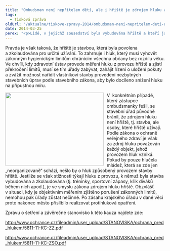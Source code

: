 ```yaml
---
title: "Ombudsman není nepřítelem dětí, ale i hřiště je zdrojem hluku a musí dodržovat jeho limity"
tags:
  - Tisková zpráva
oldUrl: "/aktualne/tiskove-zpravy-2014/ombudsman-neni-nepritelem-deti-ale-i-hriste-je-zdrojem-hluku-a-musi-dodrzovat-jeho-limity"
date: 2014-03-25
perex: "<p>Lidé, v jejichž sousedství byla vybudována hřiště a kteří jsou opakovaně vystavováni hluku způsobeného nejen hrou dětí, ale křikem hráčů i diváků během sportovních zápasů, by asi nebyli nadšeni, kdyby jim zástupce ombudsmana poradil, ať jsou rádi, že si děti hrají, neboť jim jednou budou přispívat na penzi. Takhle to však vidí spolupracovník Českého rozhlasu Ivan Hoffman, podle kterého společnost stárne a  chybí ji tolerance a zástupce ombudsmanky Stanislav Křeček, který vydává „podivná rozhodnutí“ o tom, že všechno – i hluk – má svoji míru, tomu jen nahrává... Alespoň tak se I. Hoffman vyjádřil v rozhlasovém pořadu 24. března.</p>"
---
```


<!-- imported from the old website -->

<p>Pravda je však taková, že hřiště je stavbou, která byla povolena a zkolaudována pro určité užívání. To zahrnuje i hluk, který musí vyhovět zákonným hygienickým limitům chránícím všechna občany bez rozdílu věku. Ve chvíli, kdy zdravotní ústav provede měření hluku z provozu hřiště a zjistí překročení limitů, musí se tím úřady zabývat, zahájit řízení o uložení pokuty a zvážit možnost nařídit vlastníkovi stavby provedení nezbytných stavebních úprav podle stavebního zákona, aby bylo docíleno snížení hluku na přípustnou míru.</p><p><img src="https://www.ochrance.cz/uploads/RTEmagicC_football-ground.-fbjpg.jpg.jpg" alt="" style="BORDER-TOP-COLOR: ; FLOAT: left; BORDER-BOTTOM-COLOR: ; BORDER-RIGHT-COLOR: ; PADDING-RIGHT: 10px; BORDER-LEFT-COLOR: " title="" height="231" width="311" />V  konkrétním případě, který zástupce ombudsmanky řešil, se stavební úřad původně bránil, že zdrojem hluku není hřiště, tj. stavba, ale osoby, které hřiště užívají. Podle zákona o ochraně veřejného zdraví je však za zdroj hluku považován každý objekt, jehož provozem hluk vzniká. Pokud by pouze hlučela mládež, která se zde jen „neorganizovaně“ schází, nešlo by o hluk způsobený provozem stavby hřiště. Jestliže se však stížnosti týkají hluku z provozu, k němuž byla stavba vybudována a zkolaudována (tj. tréninky, sportovní zápasy, křik diváků během nich apod.), je ve smyslu zákona zdrojem hluku hřiště. Obzvlášť v situaci, kdy je objektivním měřením zjištěno porušení zákonných limitů, nemohou pak úřady zůstat nečinné. Po zásahu krajského úřadu v dané věci proto nakonec město přislíbilo realizovat protihluková opatření.</p><p>Zprávu o šetření a závěrečné stanovisko k této kauza najdete zde:</p><p><a href="/uploads-import/STANOVISKA/ochrana_pred_hlukem/5811-11-KC-ZZ.pdf">http://www.ochrance.cz/fileadmin/user_upload/STANOVISKA/ochrana_pred_hlukem/5811-11-KC-ZZ.pdf</a></p><p><a href="/uploads-import/STANOVISKA/ochrana_pred_hlukem/5811-11-KC-ZSO.pdf">http://www.ochrance.cz/fileadmin/user_upload/STANOVISKA/ochrana_pred_hlukem/5811-11-KC-ZSO.pdf</a></p>
